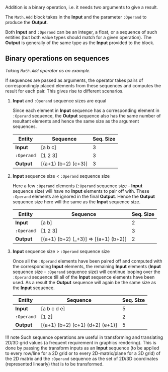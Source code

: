 Addition is a binary operation, i.e. it needs two arguments to give a result.

The `Math.Add` block takes in the **Input** and the parameter `:Operand` to produce the **Output**.

Both **Input** and `:Operand` can be an integer, a float, or a sequence of such entities (but both value types should match for a given operation). The **Output** is generally of the same type as the **Input** provided to the block. 

## Binary operations on sequences ##
*Taking `Math.Add` operator as an example.*

If sequences are passed as arguments, the operator takes pairs of correspondingly placed elements from these sequences and computes the result for each pair. This gives rise to different scenarios.

1. **Input** and `:Operand` sequence sizes are equal

    Since each element in **Input** sequence has a corresponding element in `:Operand` sequence, the **Output** sequence also has the same number of resultant elements and hence the same size as the argument sequences.
    
    | Entity     | Sequence            | Seq. Size |
    | -----------| --------------------| ----------|
    | **Input**   | [a b c]             | 3         |
    | `:Operand` | [1 2 3]             | 3         |
    | **Output**  | [(a+1) (b+2) (c+3)] | 3         |

2. **Input** sequence size < `:Operand` sequence size
    
    Here a few `:Operand` elements (`:Operand` sequence size - **Input** sequence size) will have no **Input** elements to pair off with. These `:Operand` elements are ignored in the final **Output**. Hence the **Output** sequence size here will the same as the **Input** sequence size.

    | Entity     | Sequence                              | Seq. Size |
    | -----------| --------------------------------------| ----------|
    | **Input**   | [a b]                                 | 2         |
    | `:Operand` | [1 2 3]                               | 3         |
    | **Output**  | [(a+1) (b+2) (_+3)] => [(a+1) (b+2)]  | 2         |

3. **Input** sequence size > `:Operand` sequence size

    Once all the `:Operand` elements have been paired off and computed with the corresponding **Input** elements, the remaining **Input** elements (**Input** sequence size - `:Operand` sequence size) will continue looping over the `:Operand` sequence till all of the **Input** sequence elements have been used. As a result the **Output** sequence will again be the same size as the **Input** sequence.

    | Entity     | Sequence                              | Seq. Size |
    | -----------| --------------------------------------| ----------|
    | **Input**   | [a b c d e]                           | 5         |
    | `:Operand` | [1 2]                                 | 2         |
    | **Output**  | [(a+1) (b+2) (c+1) (d+2) (e+1)]       | 5         |

!!! note
    Such sequence operations are useful in transforming and translating 2D/3D grid values (a frequent requirement in graphics rendering). This is done by passing the transform inputs as an **Input** sequence (to be applied to every row/line for a 2D grid or to every 2D-matrix/plane for a 3D grid) of the 2D matrix and the `:Operand` sequence as the set of 2D/3D coordinates (represented linearly) that is to be transformed.
